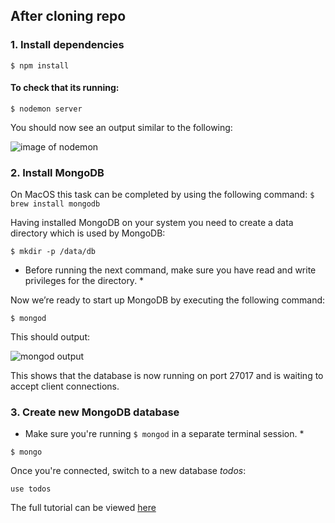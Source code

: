 ## After cloning repo

### 1. Install dependencies

`$ npm install`

#### To check that its running:

`$ nodemon server`

You should now see an output similar to the following:

![image of nodemon](https://cdn-images-1.medium.com/max/857/0*Mv8An6HFQJMU5b8m.png)


### 2. Install MongoDB

On MacOS this task can be completed by using the following command:
`$ brew install mongodb`

Having installed MongoDB on your system you need to create a data directory which is used by MongoDB:

`$ mkdir -p /data/db`

* Before running the next command, make sure you have read and write privileges for the directory. *

Now we’re ready to start up MongoDB by executing the following command:

`$ mongod`

This should output: 

![mongod output](https://cdn-images-1.medium.com/max/857/0*JEC4FJ-yg3rdlmDt.png)

This shows that the database is now running on port 27017 and is waiting to accept client connections.

### 3. Create new MongoDB database

* Make sure you're running `$ mongod` in a separate terminal session. *

`$ mongo`

Once you're connected, switch to a new database *todos*:

`use todos`

The full tutorial can be viewed [here](https://medium.com/codingthesmartway-com-blog/the-mern-stack-tutorial-building-a-react-crud-application-from-start-to-finish-part-2-637f337e5d61)
